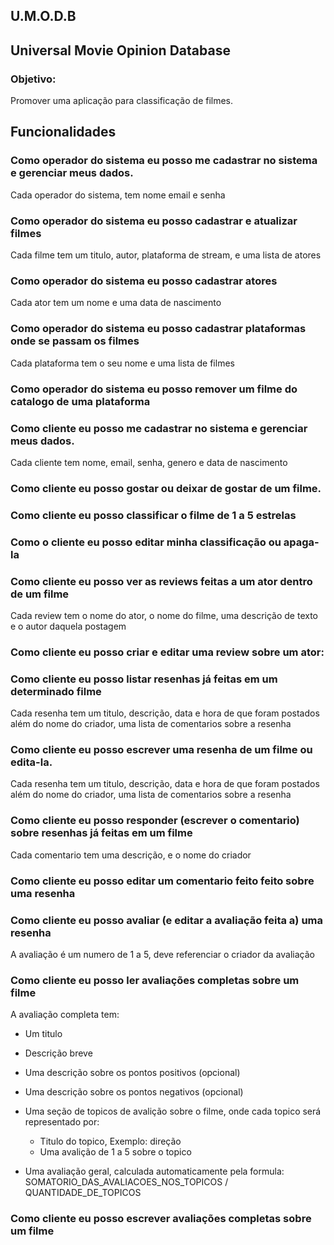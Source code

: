 ## U.M.O.D.B

## Universal Movie Opinion Database

### Objetivo:

Promover uma aplicação para classificação de filmes.

## Funcionalidades

### Como operador do sistema eu posso me cadastrar no sistema e gerenciar meus dados.

Cada operador do sistema, tem nome email e senha

### Como operador do sistema eu posso cadastrar e atualizar filmes

Cada filme tem um titulo, autor, plataforma de stream, e uma lista de atores

### Como operador do sistema eu posso cadastrar atores

Cada ator tem um nome e uma data de nascimento

### Como operador do sistema eu posso cadastrar plataformas onde se passam os filmes

Cada plataforma tem o seu nome e uma lista de filmes

### Como operador do sistema eu posso remover um filme do catalogo de uma plataforma

### Como cliente eu posso me cadastrar no sistema e gerenciar meus dados.

Cada cliente tem nome, email, senha, genero e data de nascimento

### Como cliente eu posso gostar ou deixar de gostar de um filme.

### Como cliente eu posso classificar o filme de 1 a 5 estrelas



### Como o cliente eu posso editar minha classificação ou apaga-la


### Como cliente eu posso ver as reviews feitas a um ator dentro de um filme
Cada review tem o nome do ator, o nome do filme, uma descrição de texto e o autor daquela postagem
### Como cliente eu posso criar e editar uma review sobre um ator:


### Como cliente eu posso listar resenhas já feitas em um determinado filme

Cada resenha tem um titulo, descrição, data e hora de que foram postados além do nome do criador, uma lista de comentarios sobre a resenha 

### Como cliente eu posso escrever uma resenha de um filme ou edita-la.

Cada resenha tem um titulo, descrição, data e hora de que foram postados além do nome do criador, uma lista de comentarios sobre a resenha

### Como cliente eu posso responder (escrever o comentario) sobre resenhas já feitas em um filme

Cada comentario tem uma descrição, e o nome do criador

### Como cliente eu posso editar um comentario feito feito sobre uma resenha
  
### Como cliente eu posso avaliar (e editar a avaliação feita a) uma resenha

A avaliação é um numero de 1 a 5, deve referenciar o criador da avaliação

### Como cliente eu posso ler avaliações completas sobre um filme

A avaliação completa tem:

- Um titulo
- Descrição breve
- Uma descrição sobre os pontos positivos (opcional)
- Uma descrição sobre os pontos negativos (opcional)
- Uma seção de topicos de avalição sobre o filme, onde cada topico será representado por:
  - Titulo do topico, Exemplo: direção
  - Uma avalição de 1 a 5 sobre o topico
 
- Uma avaliação geral, calculada automaticamente pela formula: SOMATORIO_DAS_AVALIACOES_NOS_TOPICOS / QUANTIDADE_DE_TOPICOS

### Como cliente eu posso escrever avaliações completas sobre um filme
